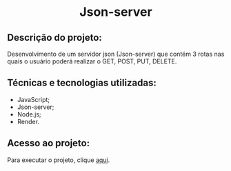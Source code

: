 <h1 align="center">Json-server</h1>

## Descrição do projeto:
Desenvolvimento de um servidor json (Json-server) que contém 3 rotas nas quais o usuário poderá realizar o GET, POST, PUT, DELETE.


## Técnicas e tecnologias utilizadas:
* JavaScript;
* Json-server;
* Node.js;
* Render.

## Acesso ao projeto:
Para executar o projeto, clique <a href="https://projeto-individual-m3-weki.onrender.com">aqui</a>.
